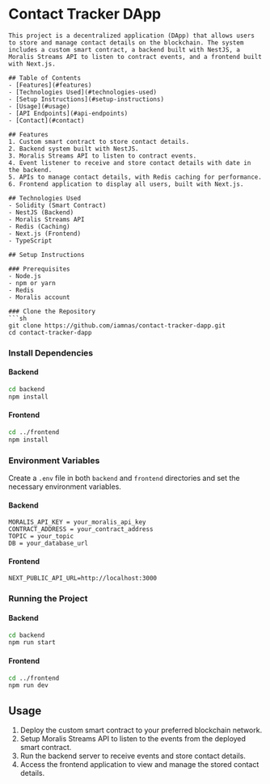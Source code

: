 # Contact Tracker DApp
```
This project is a decentralized application (DApp) that allows users to store and manage contact details on the blockchain. The system includes a custom smart contract, a backend built with NestJS, a Moralis Streams API to listen to contract events, and a frontend built with Next.js.

## Table of Contents
- [Features](#features)
- [Technologies Used](#technologies-used)
- [Setup Instructions](#setup-instructions)
- [Usage](#usage)
- [API Endpoints](#api-endpoints)
- [Contact](#contact)

## Features
1. Custom smart contract to store contact details.
2. Backend system built with NestJS.
3. Moralis Streams API to listen to contract events.
4. Event listener to receive and store contact details with date in the backend.
5. APIs to manage contact details, with Redis caching for performance.
6. Frontend application to display all users, built with Next.js.

## Technologies Used
- Solidity (Smart Contract)
- NestJS (Backend)
- Moralis Streams API
- Redis (Caching)
- Next.js (Frontend)
- TypeScript

## Setup Instructions

### Prerequisites
- Node.js
- npm or yarn
- Redis
- Moralis account

### Clone the Repository
```sh
git clone https://github.com/iamnas/contact-tracker-dapp.git
cd contact-tracker-dapp
```

### Install Dependencies
#### Backend
```sh
cd backend
npm install
```

#### Frontend
```sh
cd ../frontend
npm install
```

### Environment Variables
Create a `.env` file in both `backend` and `frontend` directories and set the necessary environment variables.

#### Backend
```
MORALIS_API_KEY = your_moralis_api_key
CONTRACT_ADDRESS = your_contract_address
TOPIC = your_topic
DB = your_database_url
```

#### Frontend
```
NEXT_PUBLIC_API_URL=http://localhost:3000
```

### Running the Project
#### Backend
```sh
cd backend
npm run start
```

#### Frontend
```sh
cd ../frontend
npm run dev
```

## Usage
1. Deploy the custom smart contract to your preferred blockchain network.
2. Setup Moralis Streams API to listen to the events from the deployed smart contract.
3. Run the backend server to receive events and store contact details.
4. Access the frontend application to view and manage the stored contact details.
```
